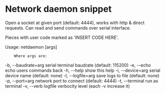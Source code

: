 Network daemon snippet
==================

Open a socket at given port (default: 4444), works with http & direct requests.
Can read and send commands over serial interface.

Pieces with user code marked as 'INSERT CODE HERE'.


Usage: netdaemon [args]

        Where args are:

  -b, --baudrate=arg   serial terminal baudrate (default: 115200)
  -e, --echo           echo users commands back
  -h, --help           show this help
  -i, --device=arg     serial device name (default: none)
  -l, --logfile=arg    save logs to file (default: none)
  -p, --port=arg       network port to connect (default: 4444)
  -t, --terminal       run as terminal
  -v, --verb           logfile verbocity level (each -v increase it)
